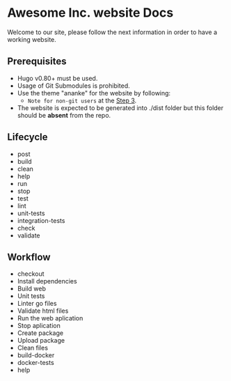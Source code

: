 # Awesome Inc. website Docs
Welcome to our site, please follow the next information in order to have a working website.

## Prerequisites
- Hugo v0.80+ must be used.
- Usage of Git Submodules is prohibited.
- Use the theme "ananke" for the website by following:
	- `Note for non-git users` at the [Step 3](https://docs.edg.io/guides/sites_frameworks/getting_started/hugo).
- The website is expected to be generated into ./dist folder but this folder should be **absent** from the repo.

## Lifecycle
- post
- build
- clean
- help
- run
- stop
- test
- lint
- unit-tests
- integration-tests
- check
- validate

## Workflow

- checkout
- Install dependencies
- Build web
- Unit tests
- Linter go files
- Validate html files
- Run the web aplication
- Stop aplication
- Create package
- Upload package
- Clean files
- build-docker
- docker-tests
- help
